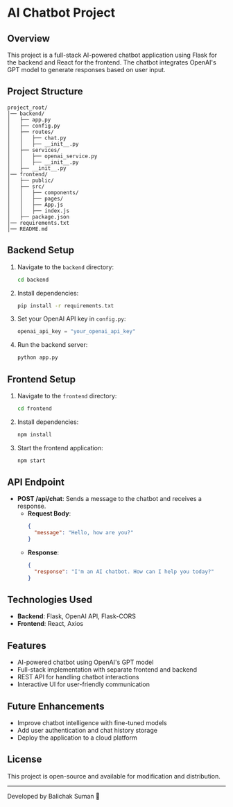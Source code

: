 # AI Chatbot Project

## Overview
This project is a full-stack AI-powered chatbot application using Flask for the backend and React for the frontend. The chatbot integrates OpenAI's GPT model to generate responses based on user input.

## Project Structure
```
project_root/
│── backend/
│   ├── app.py
│   ├── config.py
│   ├── routes/
│   │   ├── chat.py
│   │   ├── __init__.py
│   ├── services/
│   │   ├── openai_service.py
│   │   ├── __init__.py
│   ├── __init__.py
│── frontend/
│   ├── public/
│   ├── src/
│   │   ├── components/
│   │   ├── pages/
│   │   ├── App.js
│   │   ├── index.js
│   ├── package.json
│── requirements.txt
│── README.md
```

## Backend Setup
1. Navigate to the `backend` directory:
   ```sh
   cd backend
   ```
2. Install dependencies:
   ```sh
   pip install -r requirements.txt
   ```
3. Set your OpenAI API key in `config.py`:
   ```python
   openai_api_key = "your_openai_api_key"
   ```
4. Run the backend server:
   ```sh
   python app.py
   ```

## Frontend Setup
1. Navigate to the `frontend` directory:
   ```sh
   cd frontend
   ```
2. Install dependencies:
   ```sh
   npm install
   ```
3. Start the frontend application:
   ```sh
   npm start
   ```

## API Endpoint
- **POST /api/chat**: Sends a message to the chatbot and receives a response.
  - **Request Body**:
    ```json
    {
      "message": "Hello, how are you?"
    }
    ```
  - **Response**:
    ```json
    {
      "response": "I'm an AI chatbot. How can I help you today?"
    }
    ```

## Technologies Used
- **Backend**: Flask, OpenAI API, Flask-CORS
- **Frontend**: React, Axios

## Features
- AI-powered chatbot using OpenAI's GPT model
- Full-stack implementation with separate frontend and backend
- REST API for handling chatbot interactions
- Interactive UI for user-friendly communication

## Future Enhancements
- Improve chatbot intelligence with fine-tuned models
- Add user authentication and chat history storage
- Deploy the application to a cloud platform

## License
This project is open-source and available for modification and distribution.

---
Developed by Balichak Suman 🚀

